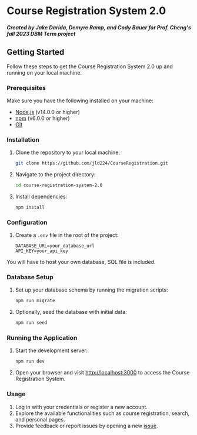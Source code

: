 
# Course Registration System 2.0

##### Created by Jake Darida, Demyre Ramp, and Cody Bauer for Prof. Cheng's fall 2023 DBM Term project

## Getting Started

Follow these steps to get the Course Registration System 2.0 up and running on your local machine.

### Prerequisites

Make sure you have the following installed on your machine:

- [Node.js](https://nodejs.org/) (v14.0.0 or higher)
- [npm](https://www.npmjs.com/) (v6.0.0 or higher)
- [Git](https://git-scm.com/)

### Installation

1. Clone the repository to your local machine:

   ```bash
   git clone https://github.com/jld224/CourseRegistration.git
   ```

2. Navigate to the project directory:

   ```bash
   cd course-registration-system-2.0
   ```

3. Install dependencies:

   ```bash
   npm install
   ```

### Configuration

1. Create a `.env` file in the root of the project:

   ```plaintext
   DATABASE_URL=your_database_url
   API_KEY=your_api_key
   ```
You will have to host your own database, SQL file is included.

### Database Setup

1. Set up your database schema by running the migration scripts:

   ```bash
   npm run migrate
   ```

2. Optionally, seed the database with initial data:

   ```bash
   npm run seed
   ```

### Running the Application

1. Start the development server:

   ```bash
   npm run dev
   ```

2. Open your browser and visit [http://localhost:3000](http://localhost:3000) to access the Course Registration System.

### Usage

1. Log in with your credentials or register a new account.
2. Explore the available functionalities such as course registration, search, and personal pages.
3. Provide feedback or report issues by opening a new [issue](https://github.com/your-username/course-registration-system-2.0/issues).


